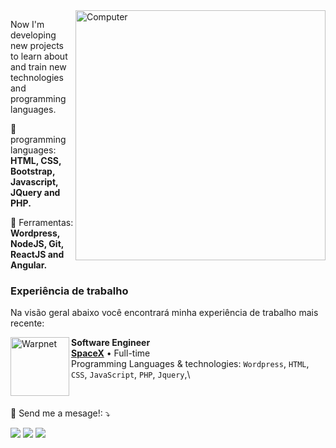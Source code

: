 <img src="https://raw.githubusercontent.com/MicaelliMedeiros/micaellimedeiros/master/image/computer-illustration.png" min-width="400px" max-width="400px" width="400px" align="right" alt="Computer">
<p align="left"> 
    Now I'm developing new projects to learn about and train new technologies and programming languages.
</p>

<p align="left">
  🦄 programming languages: <strong>HTML, CSS, Bootstrap, Javascript, JQuery and PHP.</strong>
</p>

<p align="left">
  💼 Ferramentas: <strong>Wordpress, NodeJS, Git, ReactJS and  Angular.</strong>
</p>


### Experiência de trabalho
Na visão geral abaixo você encontrará minha experiência de trabalho mais recente:

[<img align="left" height="94px" width="94px" alt="Warpnet" src="https://www.sertras.com/gestao-de-fornecedores/wp-content/uploads/2020/11/Sertras-1080X270-Transparente.png"/>](https://www.sertras.com.br/)

**Software Engineer** \
[**SpaceX**](https://www.sertras.com.br/) • Full-time \
Programming Languages & technologies: `Wordpress`, `HTML`, `CSS`, `JavaScript`, `PHP`, `Jquery`,\

<br/>




<p align="left">
  💌 Send me a mesage!: ⤵️
</p>

<p align="left">
  <a href="vichosandoval@gmail.com" alt="Gmail">
  <img src="https://img.shields.io/badge/-Gmail-FF0000?style=flat-square&labelColor=FF0000&logo=gmail&logoColor=white&link=LINK-DO-SEU-EMAIL" /></a>

  <a href="https://www.linkedin.com/in/vicente-sandoval-carrasco/" alt="Linkedin">
  <img src="https://img.shields.io/badge/-Linkedin-0e76a8?style=flat-square&logo=Linkedin&logoColor=white&link=LINK-DO-SEU-LINKEDIN" /></a>

  <a href="https://www.facebook.com/vicentegabriel.sandovalcarrasco" alt="Facebook">
  <img src="https://img.shields.io/badge/-Facebook-3b5998?style=flat-square&labelColor=3b5998&logo=facebook&logoColor=white&link=LINK-DO-SEU-FACEBOOK"/></a>

</p>  


